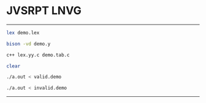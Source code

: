 # JVSRPT LNVG
___

```bash
lex demo.lex

bison -vd demo.y

c++ lex.yy.c demo.tab.c

clear

./a.out < valid.demo

./a.out < invalid.demo
```
___

